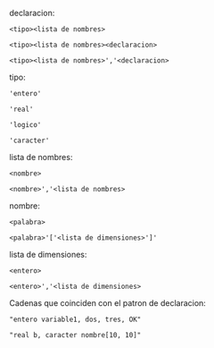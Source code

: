 declaracion:

`<tipo><lista de nombres>`

`<tipo><lista de nombres><declaracion>`

`<tipo><lista de nombres>','<declaracion>`

tipo:

  `'entero'`

  `'real'`

  `'logico'`

  `'caracter'`

lista de nombres:

  `<nombre>`

  `<nombre>','<lista de nombres>`

nombre:

  `<palabra>`

  `<palabra>'['<lista de dimensiones>']'`

lista de dimensiones:

  `<entero>`

  `<entero>','<lista de dimensiones>`

Cadenas que coinciden con el patron de declaracion:

```
"entero variable1, dos, tres, OK"

"real b, caracter nombre[10, 10]"
```
